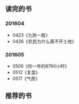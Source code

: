 ##  读完的书
### 201604
+ 0423《九败一胜》
+ 0426《农民为什么离不开土地》

### 201605
+ 0506《你一年的8760小时》
+ 0512《复盘》
+ 0517《气质》





##  推荐的书